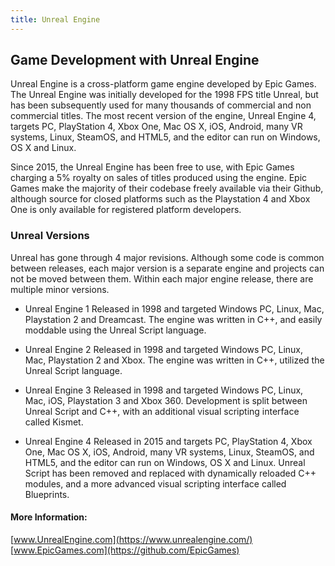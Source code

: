 ```yaml
---
title: Unreal Engine
---
```


## Game Development with Unreal Engine

Unreal Engine is a cross-platform game engine developed by Epic Games. The Unreal Engine was initially developed for the 1998 FPS title Unreal, but has been subsequently used for many thousands of commercial and non commercial titles. The most recent version of the engine, Unreal Engine 4, targets PC, PlayStation 4, Xbox One, Mac OS X, iOS, Android, many VR systems, Linux, SteamOS, and HTML5, and the editor can run on Windows, OS X and Linux.

Since 2015, the Unreal Engine has been free to use, with Epic Games charging a 5% royalty on sales of titles produced using the engine. Epic Games make the majority of their codebase freely available via their Github, although source for closed platforms such as the Playstation 4 and Xbox One is only available for registered platform developers.

### Unreal Versions
Unreal has gone through 4 major revisions. Although some code is common between releases, each major version is a separate engine and projects can not be moved between them. Within each major engine release, there are multiple minor versions.

  * Unreal Engine 1
  Released in 1998 and targeted Windows PC, Linux, Mac, Playstation 2 and Dreamcast. The engine was written in C++, and easily moddable using the Unreal Script language.

  * Unreal Engine 2
  Released in 1998 and targeted Windows PC, Linux, Mac, Playstation 2 and Xbox. The engine was written in C++, utilized the Unreal Script language.

  * Unreal Engine 3
  Released in 1998 and targeted Windows PC, Linux, Mac, iOS, Playstation 3 and Xbox 360.  Development is split between Unreal Script and C++, with an additional visual scripting interface called Kismet.

  * Unreal Engine 4
  Released in 2015 and targets PC, PlayStation 4, Xbox One, Mac OS X, iOS, Android, many VR systems, Linux, SteamOS, and HTML5, and the editor can run on Windows, OS X and Linux. Unreal Script has been removed and replaced with dynamically reloaded C++ modules, and a more advanced visual scripting interface called Blueprints.

#### More Information:

[www.UnrealEngine.com](https://www.unrealengine.com/)  
[www.EpicGames.com](https://github.com/EpicGames)
